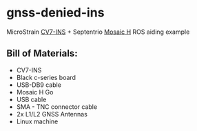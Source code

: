 # gnss-denied-ins
MicroStrain [CV7-INS](https://www.hbkworld.com/en/products/transducers/inertial-sensors/inertial-navigation-systems--ins-/3dm-cv7-ins) + Septentrio [Mosaic H](https://www.septentrio.com/en/products/gnss-receivers/gnss-receiver-modules/mosaic-h#resources) ROS aiding example
<br/>
## Bill of Materials:
- CV7-INS
- Black c-series board 
- USB-DB9 cable
- Mosaic H Go
- USB cable 
- SMA - TNC connector cable
- 2x L1/L2 GNSS Antennas
- Linux machine
<br/>

